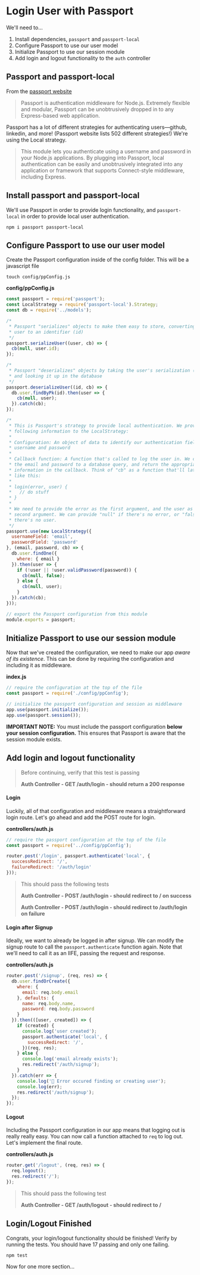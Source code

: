 # Login User with Passport

We'll need to...

1. Install dependencies, `passport` and `passport-local`
2. Configure Passport to use our user model
3. Initialize Passport to use our session module
4. Add login and logout functionality to the `auth` controller

## Passport and passport-local

From the [passport website](http://www.passportjs.org/)

> Passport is authentication middleware for Node.js. Extremely flexible and modular, Passport can be unobtrusively dropped in to any Express-based web application.

Passport has a lot of different strategies for authenticating users—github, linkedin, and more! (Passport website lists 502 different strategies!) We're using the Local strategy.

> This module lets you authenticate using a username and password in your Node.js applications. By plugging into Passport, local authentication can be easily and unobtrusively integrated into any application or framework that supports Connect-style middleware, including Express.

## Install passport and passport-local

We'll use Passport in order to provide login functionality, and `passport-local` in order to provide local user authentication.

```
npm i passport passport-local
```

## Configure Passport to use our user model

Create the Passport configuration inside of the config folder. This will be a javascript file

```
touch config/ppConfig.js
```

**config/ppConfig.js**

```js
const passport = require('passport');
const LocalStrategy = require('passport-local').Strategy;
const db = require('../models');

/*
 * Passport "serializes" objects to make them easy to store, converting the
 * user to an identifier (id)
 */
passport.serializeUser((user, cb) => {
  cb(null, user.id);
});

/*
 * Passport "deserializes" objects by taking the user's serialization (id)
 * and looking it up in the database
 */
passport.deserializeUser((id, cb) => {
  db.user.findByPk(id).then(user => {
    cb(null, user);
  }).catch(cb);
});

/*
 * This is Passport's strategy to provide local authentication. We provide the
 * following information to the LocalStrategy:
 *
 * Configuration: An object of data to identify our authentication fields, the
 * username and password
 *
 * Callback function: A function that's called to log the user in. We can pass
 * the email and password to a database query, and return the appropriate
 * information in the callback. Think of "cb" as a function that'll later look
 * like this:
 *
 * login(error, user) {
 *   // do stuff
 * }
 *
 * We need to provide the error as the first argument, and the user as the
 * second argument. We can provide "null" if there's no error, or "false" if
 * there's no user.
 */
passport.use(new LocalStrategy({
  usernameField: 'email',
  passwordField: 'password'
}, (email, password, cb) => {
  db.user.findOne({ 
    where: { email }
  }).then(user => {
    if (!user || !user.validPassword(password)) {
      cb(null, false);
    } else {
      cb(null, user);
    }
  }).catch(cb);
}));

// export the Passport configuration from this module
module.exports = passport;
```

## Initialize Passport to use our session module

Now that we've created the configuration, we need to make our app *aware of its existence*. This can be done by requiring the configuration and including it as middleware.

**index.js**

```js
// require the configuration at the top of the file
const passport = require('./config/ppConfig');

// initialize the passport configuration and session as middleware
app.use(passport.initialize());
app.use(passport.session());
```

**IMPORTANT NOTE:** You must include the passport configuration **below your session configuration.** This ensures that Passport is aware that the session module exists. 

## Add login and logout functionality

> Before continuing, verify that this test is passing
> 
> **Auth Controller - GET /auth/login - should return a 200 response**

#### Login

Luckily, all of that configuration and middleware means a straightforward login route. Let's go ahead and add the POST route for login.

**controllers/auth.js**

```js
// require the passport configuration at the top of the file
const passport = require('../config/ppConfig');

router.post('/login', passport.authenticate('local', {
  successRedirect: '/',
  failureRedirect: '/auth/login'
}));
```

> This should pass the following tests
> 
> **Auth Controller - POST /auth/login - should redirect to / on success**
> 
> **Auth Controller - POST /auth/login - should redirect to /auth/login on failure**

#### Login after Signup

Ideally, we want to already be logged in after signup. We can modify the signup route to call the `passport.authenticate` function again. Note that we'll need to call it as an IIFE, passing the request and response.

**controllers/auth.js**

```js
router.post('/signup', (req, res) => {
  db.user.findOrCreate({
    where: {
      email: req.body.email
    }, defaults: {
      name: req.body.name,
      password: req.body.password
    }
  }).then(([user, created]) => {
    if (created) {
      console.log('user created');
      passport.authenticate('local', {
        successRedirect: '/',
      })(req, res);
    } else {
      console.log('email already exists');
      res.redirect('/auth/signup');
    }
  }).catch(err => {
    console.log('💩 Error occured finding or creating user');
    console.log(err);
    res.redirect('/auth/signup');
  });
});
```

#### Logout

Including the Passport configuration in our app means that logging out is really really easy. You can now call a function attached to `req` to log out. Let's implement the final route.

**controllers/auth.js**

```js
router.get('/logout', (req, res) => {
  req.logout();
  res.redirect('/');
});
```

> This should pass the following test
> 
> **Auth Controller - GET /auth/logout - should redirect to /**

## Login/Logout Finished

Congrats, your login/logout functionality should be finished! Verify by running the tests. You should have 17 passing and only one failing.

```
npm test
```

Now for one more section...
